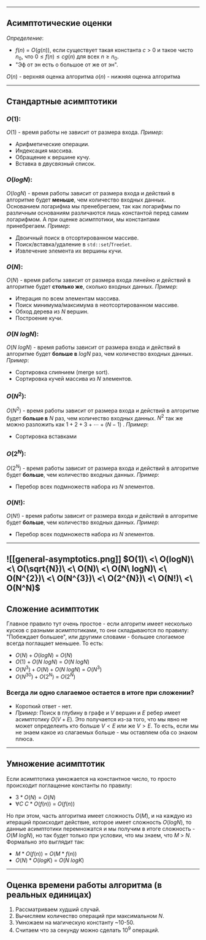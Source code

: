 
---
## Асимптотические оценки
_Определение_:
- $f(n)\ =\ O(g(n))$, если существует такая константа $c\ >\ 0$ и такое чисто $n_{0}$, что $0 \leq f(n) \leq cg(n)$ для всех $n \geq n_{0}$.
- "Эф от  эн есть о большое от же от эн".

$O(n)$ - верхняя оценка алгоритма
$o(n)$ - нижняя оценка алгоритма

---
## Стандартные асимптотики
### $O(1)$:
$O(1)$ - время работы не зависит от размера входа.
_Пример_:
- Арифметические операции.
- Индексация массива.
- Обращение к вершине кучу.
- Вставка в двусвязный список.

### $O(log N)$:
$O(log N)$ - время работы зависит от размера входа и действий в алгоритме будет **меньше**, чем количество входных данных. Основанием логарифма мы пренебрегаем, так как логарифмы по различным основаниям различаются лишь константой перед самим логарифмом. А при оценке асимптотики, мы константами принебрегаем.
_Пример_:
- Двоичный поиск в отсортированном массиве.
- Поиск/вставка/удаление в `std::set`/`TreeSet`.
- Извлечение элемента их вершины кучи.

### $O(N)$:
$O(N)$ - время работы зависит от размера входа линейно и действий в алгоритме будет **столько же**, сколько входных данных.
_Пример_:
- Итерация по всем элементам массива.
- Поиск минимума/максимума в неотсортированном массиве.
- Обход дерева из $N$ вершин.
- Построение кучи.

### $O(N\ logN)$:
$O(N\ logN)$ - время работы зависит от размера входа и действий в алгоритме будет **больше в** $logN$ раз, чем количество входных данных.
_Пример_:
- Сортировка слиянием (merge sort).
- Сортировка кучей массива из $N$ элементов.

### $O(N^{2})$:
$O(N^{2})$  - время работы зависит от размера входа и действий в алгоритме будет **больше в** $N$ раз, чем количество входных данных. 
$N^2$ так же можно разложить как $1 + 2 + 3 + \cdots + (N - 1)$ .
_Пример_:
- Сортировка вставками

### $O(2^{N})$:
$O(2^{N})$  - время работы зависит от размера входа и действий в алгоритме будет **больше**, чем количество входных данных.
_Пример_:
- Перебор всех подмножеств набора из $N$ элементов. 

### $O(N!)$:
$O(N!)$  - время работы зависит от размера входа и действий в алгоритме будет **больше**, чем количество входных данных.
_Пример_:
- Перебор всех подмножеств набора из $N$ элементов.

---

![[general-asymptotics.png]]
$O(1)\ <\  O(logN)\ <\  O(\sqrt{N})\ <\  O(N)\ <\  O(N\ logN)\ <\  O(N^{2})\ <\  O(N^{3})\ <\  O(2^{N})\ <\  O(N!)\ <\  O(N^N)$
---
## Сложение асимптотик
Главное правило тут очень простое - если алгоритм имеет несколько кусков с разными асимптотиками, то они складываются по правилу: "Побеждает большее", или другими словами - большее слогаемое всегда поглащает меньшее.
То есть:
- $O(N) + O(log N)\ =\ O(N)$
-  $O(1) + O(N\ log N)\ =\ O(N\ log N)$
- $O(N^{3}) + O(N) + O(N\ logN)\ =\ O(N^{3})$
- $O(N^{30}) + O(2^{N})\ =\ O(2^{N})$
### Всегда ли одно слагаемое остается в итоге при сложении?
- Короткий ответ - нет.
- _Пример:_ Поиск в глубину в графе и $V$ вершин и $E$ ребер имеет асимптотику $O(V + E)$. Это получается из-за того, что мы явно не может определеить кто больше $V < E$ или же $V > E$. То есть, если мы не знаем какое из слагаемых больше - мы оставляем оба со знаком плюса.

---
## Умножение асимптотик
Если асимптотика умножается на константное число, то просто происходит поглащение константы по правилу:
- $3 * O(N) = O(N)$
- $\forall C\ C * O(f(n))\ =\ O(f(n))$

Но при этом, часть алгоритма имеет сложность $O(M)$, и на каждую из итераций происходит действие, которое имеет сложность $O(logN)$, то данные асимптотики перемножатся и мы получим в итоге сложность - $O(M\ logN)$, но так будет только при условии, что мы знаем, что $M\ >\ N$.
Формально это выглядит так:
- $M * O(f(n))\ =\ O(M * f(n))$
- $O(N) * O(logK)\ =\ O(N\ logK)$
---
## Оценка времени работы алгоритма (в реальных единицах)
1. Рассматриваем худший случай.
2. Вычисляем количество операций при максимальном $N$.
3. Умножаем на магическую константу ~10-50.
4. Считаем что за секунду можно сделать $10^{9}$ операций.